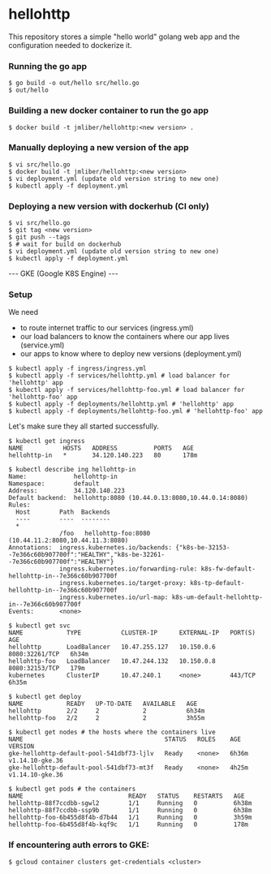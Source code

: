 # hellohttp

This repository stores a simple "hello world" golang web app and the configuration needed to dockerize it.


### Running the go app
```
$ go build -o out/hello src/hello.go
$ out/hello 
```

### Building a new docker container to run the go app
```
$ docker build -t jmliber/hellohttp:<new version> . 
```

### Manually deploying a new version of the app
```
$ vi src/hello.go
$ docker build -t jmliber/hellohttp:<new version> 
$ vi deployment.yml (update old version string to new one)
$ kubectl apply -f deployment.yml
```

### Deploying a new version with dockerhub (CI only)
```
$ vi src/hello.go
$ git tag <new version>
$ git push --tags 
$ # wait for build on dockerhub
$ vi deployment.yml (update old version string to new one)
$ kubectl apply -f deployment.yml
```

--- GKE (Google K8S Engine) ---
### Setup
We need
- to route internet traffic to our services (ingress.yml)
- our load balancers to know the containers where our app lives (service.yml)
- our apps to know where to deploy new versions (deployment.yml)

```
$ kubectl apply -f ingress/ingress.yml 
$ kubectl apply -f services/hellohttp.yml # load balancer for 'hellohttp' app
$ kubectl apply -f services/hellohttp-foo.yml # load balancer for 'hellohttp-foo' app
$ kubectl apply -f deployments/hellohttp.yml # 'hellohttp' app
$ kubectl apply -f deployments/hellohttp-foo.yml # 'hellohttp-foo' app
```

Let's make sure they all started successfully.

```
$ kubectl get ingress
NAME           HOSTS   ADDRESS          PORTS   AGE
hellohttp-in   *       34.120.140.223   80      178m
```

```
$ kubectl describe ing hellohttp-in 
Name:             hellohttp-in
Namespace:        default
Address:          34.120.140.223
Default backend:  hellohttp:8080 (10.44.0.13:8080,10.44.0.14:8080)
Rules:
  Host        Path  Backends
  ----        ----  --------
  *
              /foo   hellohttp-foo:8080 (10.44.11.2:8080,10.44.11.3:8080)
Annotations:  ingress.kubernetes.io/backends: {"k8s-be-32153--7e366c60b907700f":"HEALTHY","k8s-be-32261--7e366c60b907700f":"HEALTHY"}
              ingress.kubernetes.io/forwarding-rule: k8s-fw-default-hellohttp-in--7e366c60b907700f
              ingress.kubernetes.io/target-proxy: k8s-tp-default-hellohttp-in--7e366c60b907700f
              ingress.kubernetes.io/url-map: k8s-um-default-hellohttp-in--7e366c60b907700f
Events:       <none>
```

``` 
$ kubectl get svc
NAME            TYPE           CLUSTER-IP      EXTERNAL-IP   PORT(S)          AGE
hellohttp       LoadBalancer   10.47.255.127   10.150.0.6    8080:32261/TCP   6h34m
hellohttp-foo   LoadBalancer   10.47.244.132   10.150.0.8    8080:32153/TCP   179m
kubernetes      ClusterIP      10.47.240.1     <none>        443/TCP          6h35m
```

```
$ kubectl get deploy
NAME            READY   UP-TO-DATE   AVAILABLE   AGE
hellohttp       2/2     2            2           6h34m
hellohttp-foo   2/2     2            2           3h55m
```

```
$ kubectl get nodes # the hosts where the containers live
NAME                                       STATUS   ROLES    AGE     VERSION
gke-hellohttp-default-pool-541dbf73-ljlv   Ready    <none>   6h36m   v1.14.10-gke.36
gke-hellohttp-default-pool-541dbf73-mt3f   Ready    <none>   4h25m   v1.14.10-gke.36
```

```
$ kubectl get pods # the containers 
NAME                             READY   STATUS    RESTARTS   AGE
hellohttp-88f7ccdbb-sgwl2        1/1     Running   0          6h38m
hellohttp-88f7ccdbb-ssp9b        1/1     Running   0          6h38m
hellohttp-foo-6b455d8f4b-d7b44   1/1     Running   0          3h59m
hellohttp-foo-6b455d8f4b-kqf9c   1/1     Running   0          178m
```

### If encountering auth errors to GKE:
```
$ gcloud container clusters get-credentials <cluster>
```
